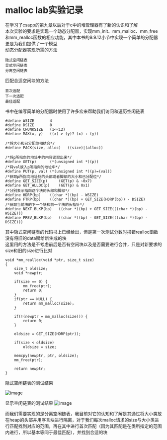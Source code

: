 # malloc lab实验记录
在学习了csapp的第九章以后对于c中的堆管理器有了新的认识和了解  
本次实验的要求是实现一个动态分配器，实现mm_init、mm_malloc、mm_free和mm_realloc函数的相应功能，其中本书的9.9.12小节中实现一个简单的分配器更是为我们提供了一个模型  
动态分配器实现所需的方法
```
隐式空闲链表
显式空闲链表
分离空闲链表
```
匹配合适空闲块的方法
```
首次适配
下一次适配
最佳适配
```
书中在编写简单的分配器时使用了许多宏来帮助我们访问和遍历空闲链表  
```
#define WSIZE		4
#define DSIZE		8
#define CHUNKSIZE	(1<<12)
#define MAX(x, y)	((x) > (y)? (x) : (y))

/*将大小和已分配位相结合*/
#define PACK(size, alloc)	((size)|(alloc))

/*将p所指向的地址中的内容读取出来*/
#define GET(p)		(*(unsigned int *)(p))
/*将val放入p所指向的地址中*/
#define PUT(p, val)	(*(unsigned int *)(p)=(val))
/*获取p所指向地址处的头部或者脚部的大小和已分配位*/
#define GET_SIZE(p)		(GET(p) & ~0x7)
#define GET_ALLOC(p)	(GET(p) & 0x1)
/*分别表示指向这个块的头部和脚部*/
#define HDRP(bp)	((char *)(bp) - WSIZE)
#define FTRP(bp)	((char *)(bp) + GET_SIZE(HDRP(bp)) - DSIZE)	
/*获取当前块的下一个块和前一个块的头指针*/
#define NEXT_BLKP(bp)	((char *)(bp) + GET_SIZE(((char *)(bp) - WSIZE)))
#define PREV_BLKP(bp)	((char *)(bp) - GET_SIZE(((char *)(bp) - DSIZE)))
```
其中隐式空闲链表的代码书上已经给出，但是第一次测试分数时报错realloc函数没有将旧的data赋给新生成的块  
这里用的方法是不考虑前后是否有空闲块以及是否需要进行合并，只是对新要求的size和旧的size进行比对
```
void *mm_realloc(void *ptr, size_t size)
{
    size_t oldsize;
    void *newptr;

    if(size == 0) {
        mm_free(ptr);
        return 0;
    }
    if(ptr == NULL) {
        return mm_malloc(size);
    }

    if(!(newptr = mm_malloc(size))) {
        return 0;
    }

    oldsize = GET_SIZE(HDRP(ptr));

    if(size < oldsize) 
    	oldsize = size;
    
    memcpy(newptr, ptr, oldsize);
    mm_free(ptr);

    return newptr;
}
```
隐式空闲链表的测试结果

![image](https://user-images.githubusercontent.com/37897095/118917459-850c2a80-b963-11eb-9183-8d7bfca16b6c.png)

显示空闲链表的测试结果
![image](https://user-images.githubusercontent.com/37897095/118930092-e4743580-b977-11eb-95b3-065d52f4e3ef.png)


而我们需要实现的是分离空闲链表，我目前对它的认知和了解是其通过将大小类放在heap的头部并用序言块进行隔离，对于我们每次malloc请求的size与大小类进行匹配找到对应的范围，再在其中进行首次匹配（因为其匹配是在类所指定的范围内进行，所以基本等同于最佳匹配），并找到合适的块


